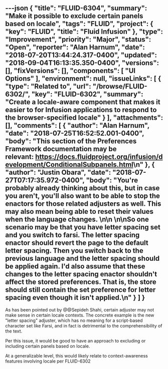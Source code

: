 ---json
{
  "title": "FLUID-6304",
  "summary": "Make it possible to exclude certain panels based on locale",
  "tags": "FLUID",
  "project": {
    "key": "FLUID",
    "title": "Fluid Infusion"
  },
  "type": "Improvement",
  "priority": "Major",
  "status": "Open",
  "reporter": "Alan Harnum",
  "date": "2018-07-20T13:44:24.317-0400",
  "updated": "2018-09-04T16:13:35.350-0400",
  "versions": [],
  "fixVersions": [],
  "components": [
    "UI Options"
  ],
  "environment": null,
  "issueLinks": [
    {
      "type": "Related to",
      "url": "/browse/FLUID-6302/",
      "key": "FLUID-6302",
      "summary": "Create a locale-aware component that makes it easier to for Infusion applications to respond to the browser-specified locale"
    }
  ],
  "attachments": [],
  "comments": [
    {
      "author": "Alan Harnum",
      "date": "2018-07-25T16:52:52.001-0400",
      "body": "This section of the Preferences Framework documentation may be relevant: <https://docs.fluidproject.org/infusion/development/ConditionalSubpanels.html>\n"
    },
    {
      "author": "Justin Obara",
      "date": "2018-07-27T07:17:35.972-0400",
      "body": "You're probably already thinking about this, but in case you aren't, you'll also want to be able to stop the enactors for those related adjusters as well. This may also mean being able to reset their values when the language changes. \n\n \n\nSo one scenario may be that you have letter spacing set and you switch to farsi. The letter spacing enactor should revert the page to the default letter spacing. Then you switch back to the previous language and the letter spacing should be applied again. I'd also assume that these changes to the letter spacing enactor shouldn't affect the stored preferences. That is, the store should still contain the set preference for letter spacing even though it isn't applied.\n"
    }
  ]
}
---
As has been pointed out by @@Sepideh Shahi, certain adjuster may not make sense in certain locale contexts. The concrete example is the new "letter spacing" adjuster, which has no meaning for a script-based character set like Farsi, and in fact is detrimental to the comprehensibility of the text.

Per this issue, it would be good to have an approach to excluding or including certain panels based on locale.

At a generalizable level, this would likely relate to context-awareness features involving locale per FLUID-6302 

        
